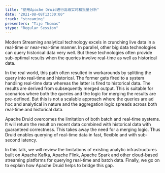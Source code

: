 ```yaml
---
title: "使用Apache Druid进行高级实时和批量分析"
date: "2021-08-08T13:30:00" 
track: "streaming"
presenters: "Tijo Thomas"
stype: "Regular Session"
---
```

Modern Streaming analytical technology excels in crunching live data in a real-time or near-real-time manner. In parallel, other big data technologies can query historical data very well. But these technologies often provide sub-optimal results when the queries involve real-time as well as historical data. 
 

 In the real world, this path often resulted in workarounds by splitting the query into real-time and historical. The former gets fired to a system handling real-time data whereas the latter is fired to historical data. The results are derived from subsequently merged output. This is suitable for scenarios where both the queries and the logic for merging the results are pre-defined. But this is not a scalable approach where the queries are ad hoc and analytical in nature and the aggregation logic spreads across both real-time and historical data. 
 

 Apache Druid overcomes the limitation of both batch and real-time systems. It will return the result on recent data combined with historical data with guaranteed correctness. This takes away the need for a merging logic. Thus Druid enables querying of real-time data in fast, flexible and with sub-second latency.
 

 In this talk, we will review the limitations of existing analytic infrastructures built on Apache Kafka, Apache Flink, Apache Spark and other cloud-based streaming platforms for querying real-time and batch data. Finally, we go on to explain how Apache Druid helps to bridge this gap.